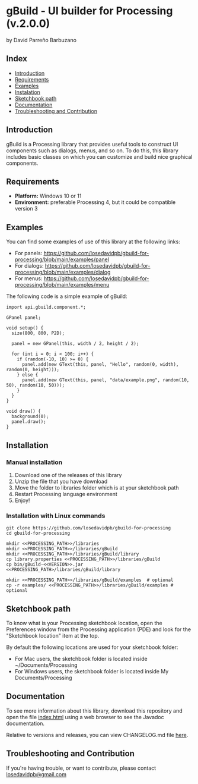 # gBuild - UI builder for Processing (v.2.0.0)
by David Parreño Barbuzano

## Index

* [Introduction](#introduction)
* [Requirements](#requirements)
* [Examples](#examples)
* [Instalation](#instalation)
* [Sketchbook path](#sketchbook-path)
* [Documentation](#documentation)
* [Troubleshooting and Contribution](#troubleshooting-and-contribution)

## Introduction

gBuild is a Processing library that provides useful tools to construct UI components
such as dialogs, menus, and so on. To do this, this library includes basic classes
on which you can customize and build nice graphical components.

## Requirements

- __Platform:__ Windows 10 or 11
- __Environment:__ preferable Processing 4, but it could be compatible version 3

## Examples

You can find some examples of use of this library at the following links:

- For panels: https://github.com/losedavidpb/gbuild-for-processing/blob/main/examples/panel
- For dialogs: https://github.com/losedavidpb/gbuild-for-processing/blob/main/examples/dialog
- For menus: https://github.com/losedavidpb/gbuild-for-processing/blob/main/examples/menu

The following code is a simple example of gBuild:

```
import api.gbuild.component.*;

GPanel panel;

void setup() {
  size(800, 800, P2D);

  panel = new GPanel(this, width / 2, height / 2);

  for (int i = 0; i < 100; i++) {
    if (random(-10, 10) >= 0) {
      panel.add(new GText(this, panel, "Hello", random(0, width), random(0, height)));
    } else {
      panel.add(new GText(this, panel, "data/example.png", random(10, 50), random(10, 50)));
    }
  }
}

void draw() {
  background(0);
  panel.draw();
}
```

## Installation

### Manual installation

1. Download one of the releases of this library
2. Unzip the file that you have download
3. Move the folder to libraries folder which is at your sketchbook path
3. Restart Processing language environment
4. Enjoy!

### Installation with Linux commands

```
git clone https://github.com/losedavidpb/gbuild-for-processing
cd gbuild-for-processing

mkdir <<PROCESSING_PATH>>/libraries
mkdir <<PROCESSING_PATH>>/libraries/gBuild
mkdir <<PROCESSING_PATH>>/libraries/gBuild/library
cp library.properties <<PROCESSING_PATH>>/libraries/gBuild
cp bin/gBuild-<<VERSION>>.jar <<PROCESSING_PATH>/libraries/gBuild/library

mkdir <<PROCESSING_PATH>>/libraries/gBuild/examples  # optional
cp -r examples/ <<PROCESSING_PATH>>/libraries/gBuild/examples # optional
```

## Sketchbook path

To know what is your Processing sketchbook location, open the Preferences window
from the Processing application (PDE) and look for the "Sketchbook location" item at the top.

By default the following locations are used for your sketchbook folder:

- For Mac users, the sketchbook folder is located inside ~/Documents/Processing
- For Windows users, the sketchbook folder is located inside My Documents/Processing

## Documentation

To see more information about this library, download this repository and open the file
[index.html](https://github.com/losedavidpb/gbuild-for-processing/blob/main/javadoc) using
a web browser to see the Javadoc documentation.

Relative to versions and releases, you can view CHANGELOG.md file
[here](https://github.com/losedavidpb/gbuild-for-processing/blob/main/CHANGELOG.md).

## Troubleshooting and Contribution

If you're having trouble, or want to contribute,
please contact losedavidpb@gmail.com